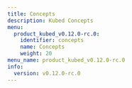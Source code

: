 ```yaml
---
title: Concepts
description: Kubed Concepts
menu:
  product_kubed_v0.12.0-rc.0:
    identifier: concepts
    name: Concepts
    weight: 20
menu_name: product_kubed_v0.12.0-rc.0
info:
  version: v0.12.0-rc.0
---
```


